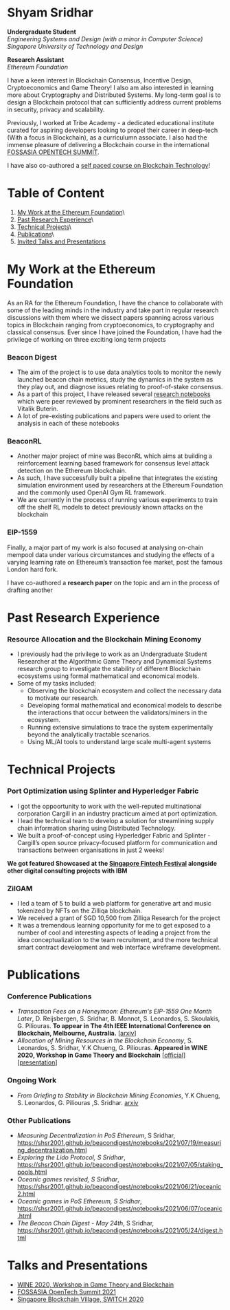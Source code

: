 # Shyam Sridhar

**Undergraduate Student**\
_Engineering Systems and Design (with a minor in Computer Science)_\
_Singapore University of Technology and Design_

**Research Assistant**\
_Ethereum Foundation_

I have a keen interest in Blockchain Consensus, Incentive Design, Cryptoeconomics and Game Theory! I also am also interested in learning more about Cryptography and Distributed Systems. My long-term goal is to design a Blockchain protocol that can sufficiently address current problems in security, privacy and scalability.

Previously, I worked at Tribe Academy - a dedicated educational institute curated for aspiring developers looking to propel their career in deep-tech (With a focus in Blockchain), as a curriculumn associate. I also had the immense pleasure of delivering a Blockchain course in the international [FOSSASIA OPENTECH SUMMIT](https://www.youtube.com/watch?v=gZHHr82qeiM&list=PLzZVLecTsGpLJimYhW1vsxb8IsnLDuYVO&index=38).  

I have also co-authored a [self paced course on Blockchain Technology](https://self-paced-course.opennodes.com/)!

# Table of Content

1) [My Work at the Ethereum Foundation](#My)\
2) [Past Research Experience](#Past)\
3) [Technical Projects](#Technical)\
4) [Publications](#Publications)\
5) [Invited Talks and Presentations](#Talks)

# My Work at the Ethereum Foundation <a name="My">

As an RA for the Ethereum Foundation, I have the chance to collaborate with some of the leading minds in the industry and take part in regular research discussions with them where we dissect papers spanning across various topics in Blockchain ranging from cryptoeconomics, to cryptography and classical consensus. Ever since I have joined the Foundation, I have had the privilege of working on three exciting long term projects

### Beacon Digest 

- The aim of the project is to use data analytics tools to monitor the newly launched beacon chain metrics, study the dynamics in the system as they play out, and diagnose issues relating to proof-of-stake consensus. 
- As a part of this project, I have released several [research notebooks](https://shsr2001.github.io/beacondigest/) which were peer reviewed by prominent researchers in the field such as Vitalik Buterin.
-  A lot of pre-existing publications and papers were used to orient the analysis in each of these notebooks

### BeaconRL

- Another major project of mine was BeconRL which aims at building a reinforcement learning based framework for consensus level attack detection on the Ethereum blockchain. 
- As such, I have successfully built a pipeline that integrates the existing simulation environment used by researchers at the Ethereum Foundation and the commonly used OpenAI Gym RL framework. 
- We are currently in the process of running various experiments to train off the shelf RL models to detect previously known attacks on the blockchain

### EIP-1559

Finally, a major part of my work is also focused at analysing on-chain mempool data under various circumstances and studying the effects of a varying learning rate on Ethereum’s transaction fee market, post the famous London hard fork. 

I have co-authored a **research paper** on the topic and am in the process of drafting another

# Past Research Experience <a name="Past">

### Resource Allocation and the Blockchain Mining Economy

- I previously had the privilege to work as an Undergraduate Student Researcher at the Algorithmic Game Theory and Dynamical Systems research group to investigate the stability of different Blockchain ecosystems using formal mathematical and economical models.
- Some of my tasks included:
  - Observing the blockchain ecosystem and collect the necessary data to motivate our research.
  - Developing formal mathematical and economical models to describe the interactions that occur between the validators/miners in the ecosystem.
  - Running extensive simulations to trace the system experimentally beyond the analytically tractable scenarios.
  - Using ML/AI tools to understand large scale multi-agent systems


# Technical Projects <a name="Technical">

### Port Optimization using Splinter and Hyperledger Fabric

- I got the oppoortunity to work with the well-reputed multinational corporation Cargill in an industry practicum aimed at port optimization.
- I lead the technical team to develop a solution for streamlining supply chain information sharing using Distributed Technology. 
- We built a proof-of-concept using Hyperledger Fabric and Splinter - Cargill’s open source privacy-focused platform for communication and transactions between organisations in just 2 weeks!

**We got featured Showcased at the [Singapore Fintech Festival](https://bit.ly/3oIY6Um) alongside other digital consulting projects with IBM**

### ZilGAM

- I led a team of 5 to build a web platform for generative art and music tokenized by NFTs on the Zilliqa blockchain.
- We received a grant of SGD 10,500 from Zilliqa Research for the project
- It was a tremendous learning opportunity for me to get exposed to a number of cool and interesting aspects of leading a project from the idea conceptualization to the team recruitment, and the more technical smart contract development and web interface wireframe development.

# Publications <a name="Publications">

### Conference Publications

- _Transaction Fees on a Honeymoon: Ethereum's EIP-1559 One Month Later_, D. Reijsbergen, S. Sridhar, B. Monnot, S. Leonardos, S. Skoulakis, G. Piliouras. **To appear in The 4th IEEE International Conference on Blockchain, Melbourne, Australia.** [[arxiv](https://arxiv.org/abs/2110.04753)]
- _Allocation of Mining Resources in the Blockchain Economy_, S. Leonardos, S. Sridhar, Y.K Chueng, G. Piliouras. **Appeared in WINE 2020, Workshop in Game Theory and Blockchain** [[official](https://econcs.pku.edu.cn/wine2020/wine2020/Workshop/GTiB20_paper_1.pdf)] [[presentation](https://www.youtube.com/watch?v=ll3IuOr1VSw)]

### Ongoing Work

- _From Griefing to Stability in Blockchain Mining Economies_, Y.K Chueng, S. Leonardos, G. Piliouras ,S. Sridhar. [arxiv](https://arxiv.org/abs/2106.12332)

### Other Publications 

- _Measuring Decentralization in PoS Ethereum_, S Sridhar, https://shsr2001.github.io/beacondigest/notebooks/2021/07/19/measuring_decentralization.html
- _Exploring the Lido Protocol, S Sridhar_, https://shsr2001.github.io/beacondigest/notebooks/2021/07/05/staking_pools.html
- _Oceanic games revisited, S Sridhar_, https://shsr2001.github.io/beacondigest/notebooks/2021/06/21/oceanic2.html
- _Oceanic games in PoS Ethereum, S Sridhar_, https://shsr2001.github.io/beacondigest/notebooks/2021/06/07/oceanic.html
- _The Beacon Chain Digest - May 24th_, S Sridhar, https://shsr2001.github.io/beacondigest/notebooks/2021/05/24/digest.html

# Talks and Presentations <a name="Talks">

- [WINE 2020, Workshop in Game Theory and Blockchain](https://www.youtube.com/watch?v=ll3IuOr1VSw)
- [FOSSASIA OpenTech Summit 2021](https://www.youtube.com/watch?v=gZHHr82qeiM&list=PLzZVLecTsGpLJimYhW1vsxb8IsnLDuYVO&index=38)
- [Singapore Blockchain Village, SWITCH 2020](https://bit.ly/3oIY6Um)
